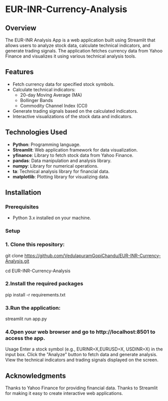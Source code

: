 # EUR-INR-Currency-Analysis

## Overview
The EUR-INR Analysis App is a web application built using Streamlit that allows users to analyze stock data, calculate technical indicators, and generate trading signals. The application fetches currency data from Yahoo Finance and visualizes it using various technical analysis tools.

## Features
- Fetch currency data for specified stock symbols.
- Calculate technical indicators: 
  - 20-day Moving Average (MA)
  - Bollinger Bands
  - Commodity Channel Index (CCI)
- Generate trading signals based on the calculated indicators.
- Interactive visualizations of the stock data and indicators.

## Technologies Used
- **Python**: Programming language.
- **Streamlit**: Web application framework for data visualization.
- **yfinance**: Library to fetch stock data from Yahoo Finance.
- **pandas**: Data manipulation and analysis library.
- **numpy**: Library for numerical operations.
- **ta**: Technical analysis library for financial data.
- **matplotlib**: Plotting library for visualizing data.

## Installation

### Prerequisites
- Python 3.x installed on your machine.

### Setup
### 1. Clone this repository:
   
   git clone https://github.com/VedulapuramGopiChandu/EUR-INR-Currency-Analysis.git
   
   cd EUR-INR-Currency-Analysis

   
### 2.Install the required packages

pip install -r requirements.txt


### 3.Run the application:

streamlit run app.py


### 4.Open your web browser and go to http://localhost:8501 to access the app.

Usage
Enter a stock symbol (e.g., EURINR=X,EURUSD=X, USDINR=X) in the input box.
Click the "Analyze" button to fetch data and generate analysis.
View the technical indicators and trading signals displayed on the screen.


## Acknowledgments
Thanks to Yahoo Finance for providing financial data.
Thanks to Streamlit for making it easy to create interactive web applications.
